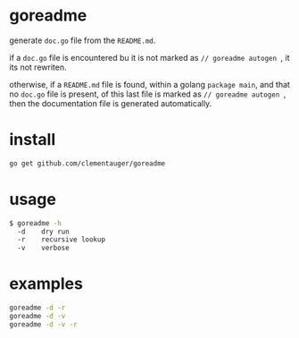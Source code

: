 # goreadme

generate `doc.go` file from the `README.md`.

if a `doc.go` file is encountered bu it is not marked as `// goreadme autogen `, it its not rewriten.

otherwise, if a `README.md` file is found, within a golang `package main`, and that no `doc.go` file is present, of this last file is marked as `// goreadme autogen `, then the documentation file is generated automatically.

# install

```sh
go get github.com/clementauger/goreadme
```

# usage

```sh
$ goreadme -h
  -d	dry run
  -r	recursive lookup
  -v	verbose
```

# examples

```sh
goreadme -d -r
goreadme -d -v
goreadme -d -v -r
```

